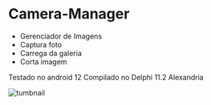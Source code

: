# Camera-Manager
- Gerenciador de Imagens  
- Captura foto 
- Carrega da galeria 
- Corta imagem
 
Testado no android 12
Compilado no Delphi 11.2 Alexandria


![tumbnail](https://user-images.githubusercontent.com/34917070/149828692-4269a09c-67ce-4ec4-928e-2789f0e5f25e.jpg)
